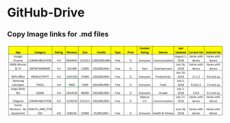 # GitHub-Drive

### Copy Image links for .md files

![ss](https://github.com/imvickykumar999/GitHub-Drive/blob/main/images/dataset.png?raw=true)
